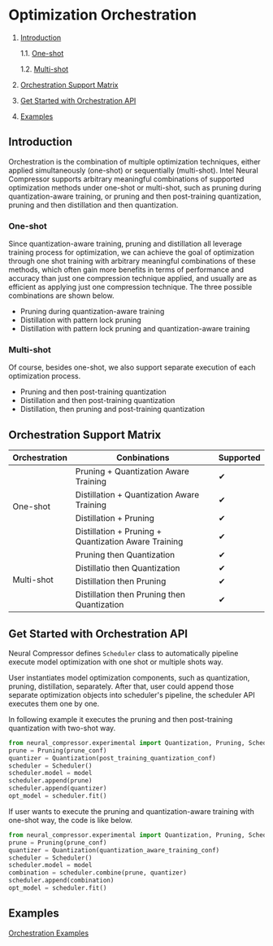 Optimization Orchestration
============

1. [Introduction](#introduction)

    1.1. [One-shot](#one-shot)

    1.2. [Multi-shot](#multi-shot)

2. [Orchestration Support Matrix](#orchestration-support-matrix)
3. [Get Started with Orchestration API ](#get-started-with-orchestration-api)
4. [Examples](#examples)

## Introduction

Orchestration is the combination of multiple optimization techniques, either applied simultaneously (one-shot) or sequentially (multi-shot). Intel Neural Compressor supports arbitrary meaningful combinations of supported optimization methods under one-shot or multi-shot, such as pruning during quantization-aware training, or pruning and then post-training quantization, pruning and then distillation and then quantization.

### One-shot
Since quantization-aware training, pruning and distillation all leverage training process for optimization, we can achieve the goal of optimization through one shot training with arbitrary meaningful combinations of these methods, which often gain more benefits in terms of performance and accuracy than just one compression technique applied, and usually are as efficient as applying just one compression technique. The three possible combinations are shown below.
- Pruning during quantization-aware training
- Distillation with pattern lock pruning
- Distillation with pattern lock pruning and quantization-aware training
 
### Multi-shot
Of course, besides one-shot, we also support separate execution of each optimization process.
- Pruning and then post-training quantization
- Distillation and then post-training quantization
- Distillation, then pruning and post-training quantization

## Orchestration Support Matrix
<table>
    <thead>
        <tr>
            <th>Orchestration</th>
            <th>Conbinations</th>
            <th>Supported</th>
        </tr>
    </thead>
    <tbody>
        <tr>
            <td rowspan=4>One-shot</td>
            <td>Pruning + Quantization Aware Training</td>
            <td>&#10004;</td>
        </tr>
        <tr>
            <td>Distillation + Quantization Aware Training</td>
            <td>&#10004;</td>
        </tr>
        <tr>
            <td>Distillation + Pruning</td>
            <td>&#10004;</td>
        </tr>
        <tr>
            <td>Distillation + Pruning + Quantization Aware Training</td>
            <td>&#10004;</td>
        </tr>
        <tr>
            <td rowspan=4>Multi-shot</td>
            <td>Pruning then Quantization</td>
            <td>&#10004;</td>
        </tr>
        <tr>
            <td>Distillatio then Quantization</td>
            <td>&#10004;</td>
        </tr>
        <tr>
            <td>Distillation then Pruning</td>
            <td>&#10004;</td>
        </tr>
        <tr>
            <td>Distillation then Pruning then Quantization</td>
            <td>&#10004;</td>
        </tr>
    </tbody>
</table>

## Get Started with Orchestration API 

Neural Compressor defines `Scheduler` class to automatically pipeline execute model optimization with one shot or multiple shots way. 

User instantiates model optimization components, such as quantization, pruning, distillation, separately. After that, user could append
those separate optimization objects into scheduler's pipeline, the scheduler API executes them one by one.

In following example it executes the pruning and then post-training quantization with two-shot way.

```python
from neural_compressor.experimental import Quantization, Pruning, Scheduler
prune = Pruning(prune_conf)
quantizer = Quantization(post_training_quantization_conf)
scheduler = Scheduler()
scheduler.model = model
scheduler.append(prune)
scheduler.append(quantizer)
opt_model = scheduler.fit()
```

If user wants to execute the pruning and quantization-aware training with one-shot way, the code is like below.

```python
from neural_compressor.experimental import Quantization, Pruning, Scheduler
prune = Pruning(prune_conf)
quantizer = Quantization(quantization_aware_training_conf)
scheduler = Scheduler()
scheduler.model = model
combination = scheduler.combine(prune, quantizer)
scheduler.append(combination)
opt_model = scheduler.fit()
```

## Examples

[Orchestration Examples](../examples/README.md#orchestration)
